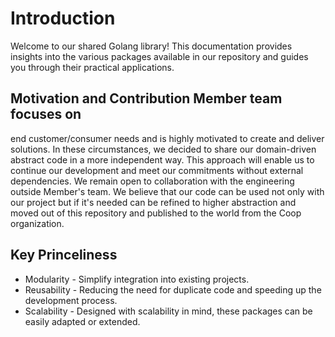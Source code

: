 <!-- markdownlint-disable-file MD009 -->

# Introduction

Welcome to our shared Golang library! This documentation provides insights into
the various packages available in our repository and guides you through their
practical applications.

## Motivation and Contribution Member team focuses on

end customer/consumer needs and is highly motivated to create and deliver
solutions. In these circumstances, we decided to share our domain-driven
abstract code in a more independent way. This approach will enable us to
continue our development and meet our commitments without external
dependencies. We remain open to collaboration with the engineering outside
Member's team. We believe that our code can be used not only with our project
but if it's needed can be refined to higher abstraction and moved out of this
repository and published to the world from the Coop organization.

## Key Princeliness

- Modularity - Simplify integration into existing projects.
- Reusability - Reducing the need for duplicate code and speeding up the
  development process.
- Scalability - Designed with scalability in mind, these packages can be easily
  adapted or extended.
